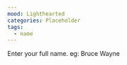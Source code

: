 ```yaml
---
mood: Lighthearted
categories: Placeholder
tags:
  - name
---
```

Enter your full name. eg: Bruce Wayne